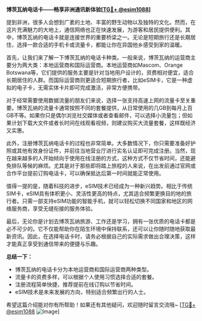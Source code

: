 **博茨瓦纳电话卡——畅享非洲通讯新体验[[TG💪+ @esim1088](https://t.me/s/esim1088)]**

提到非洲，很多人会想到广袤的土地、丰富的野生动物以及独特的文化。然而，在这片充满魅力的大地上，通信网络也正在快速发展，为游客和居民提供便利。其中，博茨瓦纳的电话卡就是连接世界的重要桥梁之一。无论是短期旅行还是长期居住，选择一款合适的手机卡或流量卡，都能让你在异国他乡感受到家的温暖。

首先，让我们来了解一下博茨瓦纳的电话卡种类。一般来说，博茨瓦纳的运营商主要分为两大类：本地运营商和国际运营商。本地运营商如Mascom、Orange Botswana等，它们提供的服务主要是针对当地用户设计的，资费相对便宜，适合长期居住的人群。而国际运营商则更适合短期旅行者，比如eSIM卡，它是一种虚拟的电子卡，无需实体卡片即可完成激活，非常方便携带。

对于经常需要使用数据流量的朋友们来说，选择一张支持高速上网的流量卡至关重要。博茨瓦纳的流量卡通常按照不同的套餐提供，从日常使用的几GB到每月上百GB不等。如果你只是偶尔浏览社交媒体或者查看邮件，可以选择小流量包；但如果计划下载大文件或者长时间在线观看视频，则建议购买大流量套餐，这样既经济又实惠。

此外，注册博茨瓦纳电话卡的过程也非常简单。大多数情况下，你只需要准备好护照或其他有效身份证件，并前往当地营业厅进行实名认证即可完成注册。当然，现在越来越多的人开始倾向于使用在线注册的方式，这种方式不仅节省时间，还能避免排队等候的麻烦。尤其是对于那些即将踏上旅程的人来说，在出发前通过官网或合作平台提前订购电话卡，可以确保抵达后第一时间就能正常使用。

值得一提的是，随着科技的进步，eSIM技术已经成为一种新兴趋势。相比于传统SIM卡，eSIM具有体积更小、灵活性更高的特点，尤其适合频繁更换目的地的旅行者。只需一部支持eSIM功能的智能手机，就可以轻松切换不同国家和地区的网络服务商，享受无缝衔接的服务体验。

最后，无论你是计划去博茨瓦纳旅游、工作还是学习，拥有一张优质的电话卡都是必不可少的。它不仅能帮助你在陌生环境中保持联系，还可以让你随时随地获取最新资讯。因此，在选择电话卡时，请务必根据自己的实际需求做出合理决策，这样才能真正享受到通信带来的便捷与乐趣。

**总结一下：**
- 博茨瓦纳的电话卡分为本地运营商和国际运营商两种类型。
- 流量卡的资费多样，可以根据个人使用习惯选择合适的套餐。
- 注册流程简单快捷，推荐提前在线订购以节省时间。
- eSIM技术是未来发展的方向，特别适合频繁出行的人士。

希望这篇介绍能对你有所帮助！如果还有其他疑问，欢迎随时留言交流哦~ [[TG💪+ @esim1088](https://t.me/s/esim1088) ![Image](https://i.postimg.cc/4NQfJmqS/Snipaste-2025-05-13-00-14-12.png)]